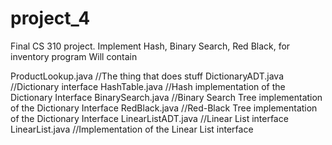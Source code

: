 # project_4
Final CS 310 project. Implement Hash, Binary Search, Red Black, for inventory program
Will contain 

ProductLookup.java //The thing that does stuff
DictionaryADT.java //Dictionary interface
HashTable.java //Hash implementation of the Dictionary Interface
BinarySearch.java //Binary Search Tree implementation of the Dictionary Interface
RedBlack.java  //Red-Black Tree implementation of the Dictionary Interface
LinearListADT.java //Linear List interface
LinearList.java    //Implementation of the Linear List interface
